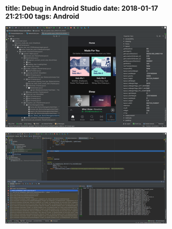 title: Debug in Android Studio
date: 2018-01-17 21:21:00
tags: Android
---

![image](/assets/blogImg/2018-01-17-01.png "Layout Inspector")

![image](/assets/blogImg/2018-01-17-02.png "LLDB Debug")
